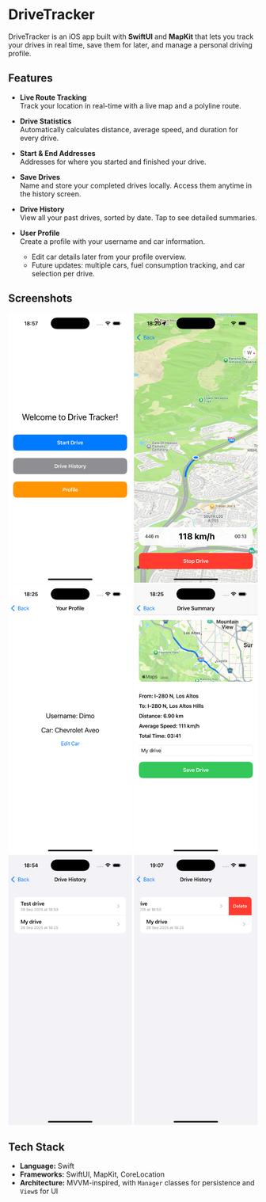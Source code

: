 # DriveTracker

DriveTracker is an iOS app built with **SwiftUI** and **MapKit** that lets you track your drives in real time, save them for later, and manage a personal driving profile.  

## Features

- **Live Route Tracking**  
  Track your location in real-time with a live map and a polyline route.

- **Drive Statistics**  
  Automatically calculates distance, average speed, and duration for every drive.

- **Start & End Addresses**  
  Addresses for where you started and finished your drive.

- **Save Drives**  
  Name and store your completed drives locally. Access them anytime in the history screen.

- **Drive History**  
  View all your past drives, sorted by date. Tap to see detailed summaries.

- **User Profile**  
  Create a profile with your username and car information.  
  - Edit car details later from your profile overview.  
  - Future updates: multiple cars, fuel consumption tracking, and car selection per drive.

## Screenshots

<p float="left">
  <img src="DriveTracker/Resources/Screenshots/MainView.png" alt="Start Screen" width="250"/>
  <img src="DriveTracker/Resources/Screenshots/DriveView.png" alt="Drive View" width="250"/>
  <img src="DriveTracker/Resources/Screenshots/UserProfile.png" alt="User Profile" width="250"/>
  <img src="DriveTracker/Resources/Screenshots/DriveSummary.png" alt="Drive Summary" width="250"/>
  <img src="DriveTracker/Resources/Screenshots/DriveHistory.png" alt="Drive History" width="250"/>
  <img src="DriveTracker/Resources/Screenshots/DriveDelete.png" alt="Drive Delete" width="250"/>
</p>

## Tech Stack

- **Language:** Swift
- **Frameworks:** SwiftUI, MapKit, CoreLocation
- **Architecture:** MVVM-inspired, with `Manager` classes for persistence and `View`s for UI
